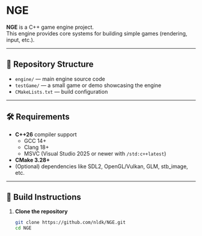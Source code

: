# NGE

**NGE** is a C++ game engine project.  
This engine provides core systems for building simple games (rendering, input, etc.).  

---

## 📁 Repository Structure


- `engine/` — main engine source code  
- `testGame/` — a small game or demo showcasing the engine  
- `CMakeLists.txt` — build configuration  

---

## 🛠️ Requirements

- **C++26** compiler support  
  - GCC 14+  
  - Clang 18+  
  - MSVC (Visual Studio 2025 or newer with `/std:c++latest`)  
- **CMake 3.28+**  
- (Optional) dependencies like SDL2, OpenGL/Vulkan, GLM, stb_image, etc.

---

## 🚀 Build Instructions

1. **Clone the repository**
   ```bash
   git clone https://github.com/nldk/NGE.git
   cd NGE

